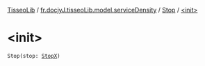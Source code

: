 [TisseoLib](../../index.md) / [fr.docjyJ.tisseoLib.model.serviceDensity](../index.md) / [Stop](index.md) / [&lt;init&gt;](./-init-.md)

# &lt;init&gt;

`Stop(stop: `[`StopX`](../-stop-x/index.md)`)`